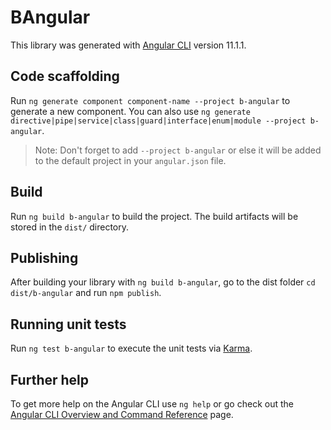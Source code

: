 # BAngular

This library was generated with [Angular CLI](https://github.com/angular/angular-cli) version 11.1.1.

## Code scaffolding

Run `ng generate component component-name --project b-angular` to generate a new component. You can also use `ng generate directive|pipe|service|class|guard|interface|enum|module --project b-angular`.
> Note: Don't forget to add `--project b-angular` or else it will be added to the default project in your `angular.json` file. 

## Build

Run `ng build b-angular` to build the project. The build artifacts will be stored in the `dist/` directory.

## Publishing

After building your library with `ng build b-angular`, go to the dist folder `cd dist/b-angular` and run `npm publish`.

## Running unit tests

Run `ng test b-angular` to execute the unit tests via [Karma](https://karma-runner.github.io).

## Further help

To get more help on the Angular CLI use `ng help` or go check out the [Angular CLI Overview and Command Reference](https://angular.io/cli) page.
